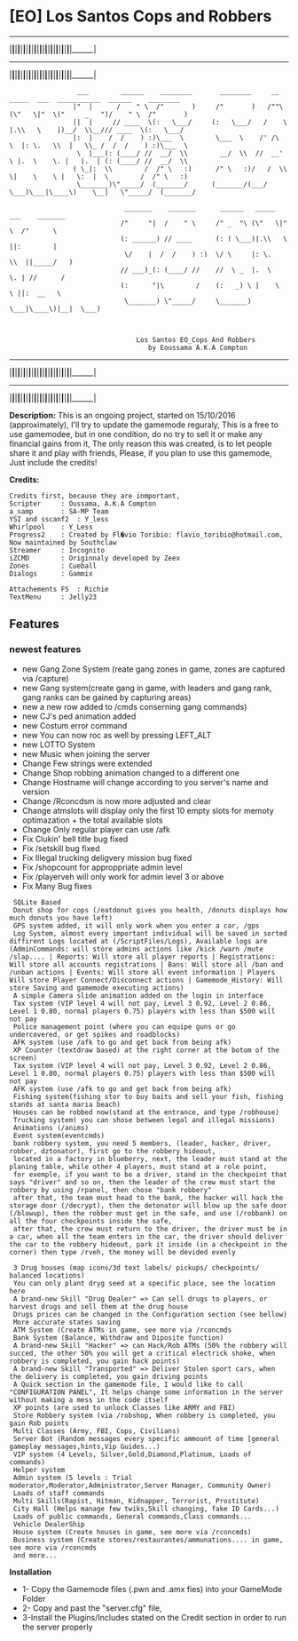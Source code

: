 # [EO] Los Santos Cops and Robbers
 ______ ______ ______ ______ ______ ______ ______ ______ ______ ______ ______ ______ ______ ______ ______ ______ ______ ______ ______ ______ ______ ______ ______
|______|______|______|______|______|______|______|______|______|______|______|______|______|______|______|______|______|______|______|______|______|______|______|
 ______ ______ ______ ______ ______ ______ ______ ______ ______ ______ ______ ______ ______ ______ ______ ______ ______ ______ ______ ______ ______ ______ ______
|______|______|______|______|______|______|______|______|______|______|______|______|______|______|______|______|______|______|______|______|______|______|______|


					 ___        ______    ________       ________     __      _____  ___  ___________  ______    ________
					|"  |      /    " \  /"       )     /"       )   /""\    (\"   \|"  \("     _   ")/    " \  /"       )
					||  |     // ____  \(:   \___/     (:   \___/   /    \   |.\\   \    |)__/  \\__/// ____  \(:   \___/
					|:  |    /  /    ) :)\___  \        \___  \    /' /\  \  |: \.   \\  |   \\_ /  /  /    ) :)\___  \
					 \  |___(: (____/ //  __/  \\        __/  \\  //  __'  \ |.  \    \. |   |.  | (: (____/ //  __/  \\
					( \_|:  \\        /  /" \   :)      /" \   :)/   /  \\  \|    \    \ |   \:  |  \        /  /" \   :)
					 \_______)\"_____/  (_______/      (_______/(___/    \___)\___|\____\)    \__|   \"_____/  (_______/

								 _______    _______  	 ______   _____  ___    _______
								/"     "|  /    " \  	/" _  "\ (\"   \|"  \  /"      \
								(: ______) // ____    	(: ( \___)|.\\   \    ||:        |
								 \/    |  /  /    ) :)	\/ \     |: \.   \\  ||_____/   )
								// ___)_(: (____/ // 	//  \ _  |.  \    \. | //      /
								(:      "|\        / 	(:   _) \ |    \    \ ||:  __   \
								 \_______) \"_____/   	\_______) \___|\____\)|__|  \___)



									Los Santos EO_Cops And Robbers
									   by Eoussama A.K.A Compton



 ______ ______ ______ ______ ______ ______ ______ ______ ______ ______ ______ ______ ______ ______ ______ ______ ______ ______ ______ ______ ______ ______ ______
|______|______|______|______|______|______|______|______|______|______|______|______|______|______|______|______|______|______|______|______|______|______|______|
 ______ ______ ______ ______ ______ ______ ______ ______ ______ ______ ______ ______ ______ ______ ______ ______ ______ ______ ______ ______ ______ ______ ______
|______|______|______|______|______|______|______|______|______|______|______|______|______|______|______|______|______|______|______|______|______|______|______|


 **Description:**
This is an ongoing project, started on 15/10/2016 (approximately), I'll try to update the gamemode reguraly,
This is a free to use gamemodee, but in one condition, do no try to sell it or make any financial gains from it, The only reason this was created,
is to let people share it and play with friends, Please, if you plan to use this gamemode, Just include the credits!


 **Credits:**
 ```
 Credits first, because they are inmportant,
 Scripter 	  : Oussama, A.K.A Compton
 a_samp		  : SA-MP Team
 YSI and sscanf2  : Y_less
 Whirlpool	  : Y_Less
 Progress2	  : Created by Fl�vio Toribio: flavio_toribio@hotmail.com, Now maintained by Southclaw
 Streamer 	  : Incognito
 iZCMD	  	  : Originnaly developed by Zeex
 Zones    	  : Cueball
 Dialogs  	  : Gammix

 Attachements FS  : Richie
 TextMenu	  : Jelly23
```

 ## Features
 
 ### newest features
 

 * new Gang Zone System (reate gang zones in game, zones are captured via /capture)
 * new Gang system(create gang in game, with leaders and gang rank, gang ranks can be gained by capturing areas)
 * new a new row added to /cmds conserning gang commands)
 * new CJ's ped animation added
 * new Costum error command
 * new You can now roc as well by pressing LEFT_ALT 
 * new LOTTO System
 * new Music when joining the server
 * Change Few strings were extended
 * Change Shop robbing animation changed to a different one
 * Change Hostname will change according to you server's name and version
 * Change /Rconcdsm is now more adjusted and clear
 * Change atmslots will display only the first 10 empty slots for memoty optimazation + the total available slots
 * Change Only regular player can use /afk 
 * Fix Clukin' bell title bug fixed
 * Fix /setskill bug fixed
 * Fix Illegal trucking deligvery mission bug fixed
 * Fix /shopcount for approppriate admin level
 * Fix /playerveh will only work for admin level 3 or above
 * Fix Many Bug fixes
```
 SQLite Based
 Donut shop for cops (/eatdonut gives you health, /donuts displays how much donuts you have left)
 GPS system added, it will only work when you enter a car, /gps
 Log System, almost every important individual will be saved in sorted diffirent Logs located at (/ScriptFiles/Logs), Available logs are (AdminCommands: will store admins actions like /kick /warn /mute /slap.... | Reports: Will store all player reports | Registrations: Will store all accounts registrations | Bans: Will store all /ban and /unban actions | Events: Will store all event information | Players Will store Player Connect/Disconnect actions | Gamemode_History: Will store Saving and gamemode executing actions)
 A simple Camera slide animation added on the login in interface
 Tax system (VIP level 4 will not pay, Level 3 0.92, Level 2 0.86, Level 1 0.80, normal players 0.75) players with less than $500 will not pay
 Police management point (where you can equipe guns or go undercovered, or get spikes and roadblocks)
 AFK system (use /afk to go and get back from being afk)
 XP Counter (textdraw based) at the right corner at the botom of the screen)
 Tax system (VIP level 4 will not pay, Level 3 0.92, Level 2 0.86, Level 1 0.80, normal players 0.75) players with less than $500 will not pay
 AFK system (use /afk to go and get back from being afk)
 Fishing system(fishing stor to buy baits and sell your fish, fishing stands at santa maria beach)
 Houses can be robbed now(stand at the entrance, and type /robhouse)
 Trucking system( you can shose between legal and illegal missions)
 Animations (/anims)
 Event system(eventcmds)
 bank robbery system, you need 5 members, (leader, hacker, driver, robber, dztonator), first go to the robbery hideout,
 located in a factory in blueberry, next, the leader must stand at the planing table, while other 4 players, must stand at a role point,
 for exemple, if you want to be a driver, stand in the checkpoint that says "driver" and so on, then the leader of the crew must start the robbery by using /rpanel, then chose "bank robbery"
 after that, the team must head to the bank, the hacker will hack the storage door (/decrypt), then the detonator will blow up the safe door (/blowup), then the robber must get in the safe, and use (/robbank) on all the four checkpoints inside the safe,
 after that, the crew must return to the driver, the driver must be in a car, when all the team enters in the car, the driver should deliver the car to the robbery hideout, park it inside (in a checkpoint in the corner) then type /rveh, the money will be devided evenly

 3 Drug houses (map icons/3d text labels/ pickups/ checkpoints/ balanced locations)
 You can only plant dryg seed at a specific place, see the location here
 A brand-new Skill "Drug Dealer" => Can sell drugs to players, or harvest drugs and sell them at the drug house
 Drugs prices can be changed in the Configuration section (see bellow)
 More accurate states saving
 ATM System (Create ATMs in game, see more via /rconcmds
 Bank System (Balance, Withdraw and Diposite function)
 A brand-new Skill "Hacker" => can Hack/Rob ATMs (50% the robbery will succed, the other 50% you will get a critical electrick shoke, when robbery is completed, you gain hack points)
 A brand-new Skill "Transported" => Deliver Stolen sport cars, when the delivery is completed, you gain driving points
 A Quick section in the gamemode file, I would like to call "CONFIGURATION PANEL", It helps change some information in the server without making a mess in the code itself
 XP points (are used to unlock Classes like ARMY and FBI)
 Store Robbery system (via /robshop, When robbery is completed, you gain Rob points
 Multi Classes (Army, FBI, Cops, Civilians)
 Server Bot (Random messages every specific ammount of time [general gameplay messages,hints,Vip Guides...)
 VIP system (4 Levels, Silver,Gold,Diamond,Platinum, Loads of commands)
 Helper system
 Admin system (5 levels : Trial moderator,Moderator,Administrator,Server Manager, Community Owner)
 Loads of staff commands
 Multi Skills(Rapist, Hitman, Kidnapper, Terrorist, Prostitute)
 City Hall (Helps manage few twiks,Skill changing, fake ID Cards...)
 Loads of public commands, General commands,Class commands...
 Vehicle DealerShip
 House system (Create houses in game, see more via /rconcmds)
 Business system (Create stores/restaurantes/ammunations.... in game, see more via /rconcmds
 and more...
```
 **Installation**
 + 1- Copy the Gamemode files (.pwn and .amx fies) into your GameMode Folder
 + 2- Copy and past the "server.cfg" file,
 + 3-Install the Plugins/Includes stated on the Credit section in order to run the server properly
